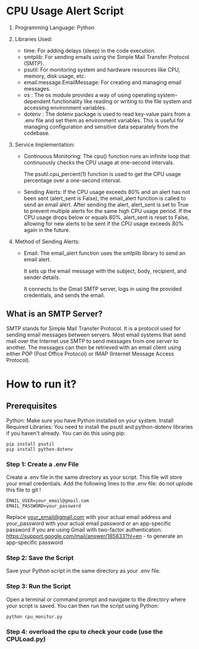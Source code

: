 # CPU Usage Alert Script

1. Programming Language: Python

2. Libraries Used:
    - time: For adding delays (sleep) in the code execution.
    - smtplib: For sending emails using the Simple Mail Transfer Protocol (SMTP).
    - psutil: For monitoring system and hardware resources like CPU, memory, disk usage, etc.
    - email.message.EmailMessage: For creating and managing email messages.
    - os : The os module provides a way of using operating system-dependent functionality like reading or writing to the file system and accessing environment variables.
    - dotenv : The dotenv package is used to read key-value pairs from a .env file and set them as environment variables. This is useful for managing configuration and sensitive data separately from the codebase.
    
3. Service Implementation:

    - Continuous Monitoring:
        The cpu() function runs an infinite loop that continuously checks the CPU usage at one-second intervals.

        The psutil.cpu_percent(1) function is used to get the CPU usage percentage over a one-second interval.

    - Sending Alerts:
        If the CPU usage exceeds 80% and an alert has not been sent (alert_sent is False), the email_alert function is called to send an email alert.
        After sending the alert, alert_sent is set to True to prevent multiple alerts for the same high CPU usage period.
        If the CPU usage drops below or equals 80%, alert_sent is reset to False, allowing for new alerts to be sent if the CPU usage exceeds 80% again in the future.

 4. Method of Sending Alerts:
    - Email:
        The email_alert function uses the smtplib library to send an email alert.
        
        It sets up the email message with the subject, body, recipient, and sender details.
        
        It connects to the Gmail SMTP server, logs in using the provided credentials, and sends the email.



## What is an SMTP Server?
SMTP stands for Simple Mail Transfer Protocol. It is a protocol used for sending email messages between servers. Most email systems that send mail over the Internet use SMTP to send messages from one server to another. The messages can then be retrieved with an email client using either POP (Post Office Protocol) or IMAP (Internet Message Access Protocol).

# How to run it? 
## Prerequisites
Python: Make sure you have Python installed on your system.
Install Required Libraries: You need to install the psutil and python-dotenv libraries if you haven't already. You can do this using pip:
```
pip install psutil 
pip install python-dotenv
```

### Step 1: Create a .env File
Create a .env file in the same directory as your script. This file will store your email credentials. Add the following lines to the .env file:
do not uplode this file to git ! 

```
EMAIL_USER=your_email@gmail.com
EMAIL_PASSWORD=your_password
```

Replace your_email@gmail.com with your actual email address and your_password with your actual email password or an app-specific password if you are using Gmail with two-factor authentication.
https://support.google.com/mail/answer/185833?hl=en - to generate an app-specific password

### Step 2: Save the Script
Save your Python script in the same directory as your .env file.

### Step 3: Run the Script
Open a terminal or command prompt and navigate to the directory where your script is saved. You can then run the script using Python:
```
python cpu_monitor.py
```

### Step 4: overload the cpu to check your code (use the CPULoad.py)

